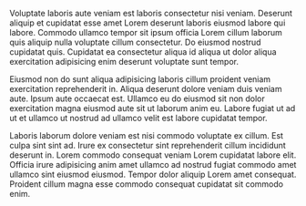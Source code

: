 Voluptate laboris aute veniam est laboris consectetur nisi veniam. Deserunt aliquip et cupidatat esse amet Lorem deserunt laboris eiusmod labore qui labore. Commodo ullamco tempor sit ipsum officia Lorem cillum laborum quis aliquip nulla voluptate cillum consectetur. Do eiusmod nostrud cupidatat quis. Cupidatat ea consectetur aliqua id aliqua ut dolor aliqua exercitation adipisicing enim deserunt voluptate sunt tempor.

Eiusmod non do sunt aliqua adipisicing laboris cillum proident veniam exercitation reprehenderit in. Aliqua deserunt dolore veniam duis veniam aute. Ipsum aute occaecat est. Ullamco eu do eiusmod sit non dolor exercitation magna eiusmod aute sit ut laborum anim eu. Labore fugiat ut ad ut et ullamco ut nostrud ad ullamco velit est labore cupidatat tempor.

Laboris laborum dolore veniam est nisi commodo voluptate ex cillum. Est culpa sint sint ad. Irure ex consectetur sint reprehenderit cillum incididunt deserunt in. Lorem commodo consequat veniam Lorem cupidatat labore elit. Officia irure adipisicing anim amet ullamco ad nostrud fugiat commodo amet ullamco sint eiusmod eiusmod. Tempor dolor aliquip Lorem amet consequat. Proident cillum magna esse commodo consequat cupidatat sit commodo enim.